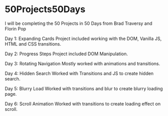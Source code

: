 # 50Projects50Days
I will be completing the 50 Projects in 50 Days from Brad Traversy and Florin Pop


Day 1: Expanding Cards
  Project included working with the DOM, Vanilla JS, HTML and CSS transitions. 
  
Day 2: Progress Steps
  Project included DOM Manipulation.
  
Day 3: Rotating Navigation
  Mostly worked with animations and transitions.
  
Day 4: Hidden Search
  Worked with Transitions and JS to create hidden search. 
  
Day 5: Blurry Load
  Worked with transitions and blur to create blurry loading page.
  
Day 6: Scroll Animation
  Worked with transitions to create loading effect on scroll. 

